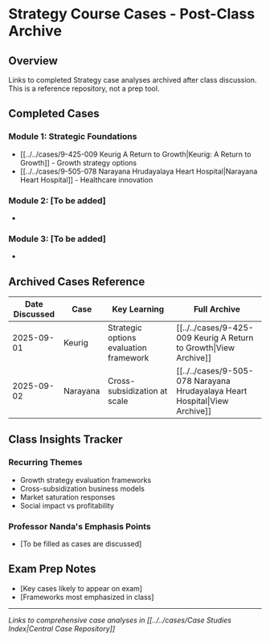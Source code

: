 # Strategy Course Cases - Post-Class Archive

## Overview
Links to completed Strategy case analyses archived after class discussion. This is a reference repository, not a prep tool.

## Completed Cases

### Module 1: Strategic Foundations
- [[../../cases/9-425-009 Keurig A Return to Growth|Keurig: A Return to Growth]] - Growth strategy options
- [[../../cases/9-505-078 Narayana Hrudayalaya Heart Hospital|Narayana Heart Hospital]] - Healthcare innovation

### Module 2: [To be added]
- 

### Module 3: [To be added]
- 

## Archived Cases Reference

| Date Discussed | Case | Key Learning | Full Archive |
|----------------|------|--------------|--------------|
| 2025-09-01 | Keurig | Strategic options evaluation framework | [[../../cases/9-425-009 Keurig A Return to Growth\|View Archive]] |
| 2025-09-02 | Narayana | Cross-subsidization at scale | [[../../cases/9-505-078 Narayana Hrudayalaya Heart Hospital\|View Archive]] |

## Class Insights Tracker

### Recurring Themes
- Growth strategy evaluation frameworks
- Cross-subsidization business models
- Market saturation responses
- Social impact vs profitability

### Professor Nanda's Emphasis Points
- [To be filled as cases are discussed]

## Exam Prep Notes
- [Key cases likely to appear on exam]
- [Frameworks most emphasized in class]

---
*Links to comprehensive case analyses in [[../../cases/Case Studies Index|Central Case Repository]]*